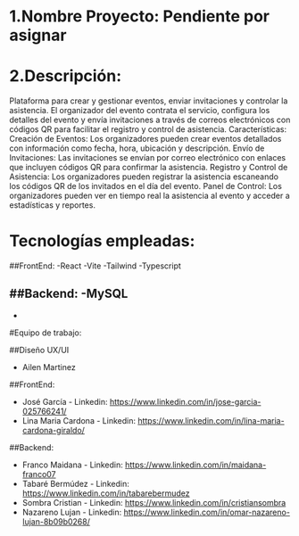 # 1.Nombre Proyecto: Pendiente por asignar


# 2.Descripción: 
Plataforma para crear y gestionar eventos, enviar invitaciones y controlar la asistencia. El organizador del evento contrata el servicio, configura los detalles del evento
y envía invitaciones a través de correos electrónicos con códigos QR para facilitar el registro y control de asistencia. Características: Creación de Eventos: Los organizadores 
pueden crear eventos detallados con información como fecha, hora, ubicación y descripción. Envío de Invitaciones: Las invitaciones se envían por correo electrónico con enlaces
que incluyen códigos QR para confirmar la asistencia. Registro y Control de Asistencia: Los organizadores pueden registrar la asistencia escaneando los códigos QR de los invitados
en el día del evento. Panel de Control: Los organizadores pueden ver en tiempo real la asistencia al evento y acceder a estadísticas y reportes.

# Tecnologías empleadas:

##FrontEnd:
-React
-Vite
-Tailwind
-Typescript

##Backend:
-MySQL
-
-

#Equipo de trabajo:

##Diseño UX/UI
- Ailen Martinez

##FrontEnd:
- José García - Linkedin: https://www.linkedin.com/in/jose-garcia-025766241/
- Lina Maria Cardona - Linkedin: https://www.linkedin.com/in/lina-maria-cardona-giraldo/

##Backend:
- Franco Maidana - Linkedin: https://www.linkedin.com/in/maidana-franco07
- Tabaré Bermúdez - Linkedin: https://www.linkedin.com/in/tabarebermudez
- Sombra Cristian - Linkedin:  https://www.linkedin.com/in/cristiansombra
- Nazareno Lujan - Linkedin:  https://www.linkedin.com/in/omar-nazareno-lujan-8b09b0268/


